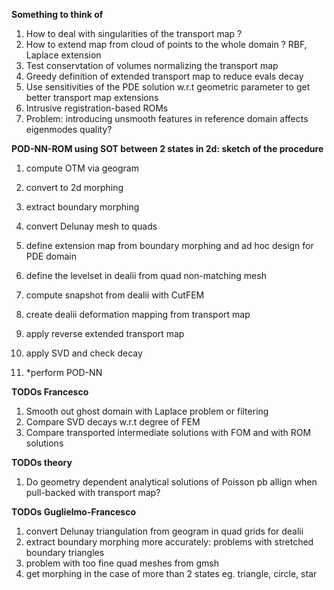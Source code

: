 **Something to think of**

1. How to deal with singularities of the transport map ?
2. How to extend map from cloud of points to the whole domain ? RBF, Laplace extension
3. Test conservtation of volumes normalizing the transport map
4. Greedy definition of extended transport map to reduce evals decay
5. Use sensitivities of the PDE solution w.r.t geometric parameter to get better transport map extensions
6. Intrusive registration-based ROMs
7. Problem: introducing unsmooth features in reference domain affects eigenmodes quality?
   
**POD-NN-ROM using SOT between 2 states in 2d: sketch of the procedure**
1. compute OTM via geogram
2. convert to 2d morphing
3. extract boundary morphing
4. convert Delunay mesh to quads
5. define extension map from boundary morphing and ad hoc design for PDE domain
6. define the levelset in dealii from quad non-matching mesh
7. compute snapshot from dealii with CutFEM
8. create dealii deformation mapping from transport map
9. apply reverse extended transport map
10. apply SVD and check decay
    
11. *perform POD-NN

**TODOs Francesco**
1. Smooth out ghost domain with Laplace problem or filtering
2. Compare SVD decays w.r.t degree of FEM
3. Compare transported intermediate solutions with FOM and with ROM solutions

**TODOs theory**
1. Do geometry dependent analytical solutions of Poisson pb allign when pull-backed with transport map?

**TODOs Guglielmo-Francesco**
1. convert Delunay triangulation from geogram in quad grids for dealii
2. extract boundary morphing more accurately: problems with stretched boundary triangles
3. problem with too fine quad meshes from gmsh
4. get morphing in the case of more than 2 states eg. triangle, circle, star

